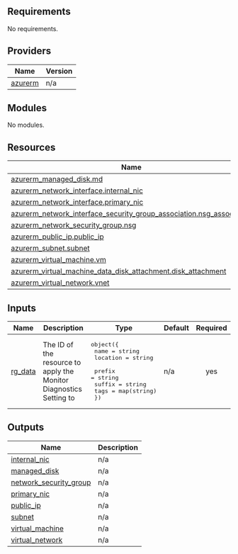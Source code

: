 ## Requirements

No requirements.

## Providers

| Name | Version |
|------|---------|
| <a name="provider_azurerm"></a> [azurerm](#provider\_azurerm) | n/a |

## Modules

No modules.

## Resources

| Name | Type |
|------|------|
| [azurerm_managed_disk.md](https://registry.terraform.io/providers/hashicorp/azurerm/latest/docs/resources/managed_disk) | resource |
| [azurerm_network_interface.internal_nic](https://registry.terraform.io/providers/hashicorp/azurerm/latest/docs/resources/network_interface) | resource |
| [azurerm_network_interface.primary_nic](https://registry.terraform.io/providers/hashicorp/azurerm/latest/docs/resources/network_interface) | resource |
| [azurerm_network_interface_security_group_association.nsg_association](https://registry.terraform.io/providers/hashicorp/azurerm/latest/docs/resources/network_interface_security_group_association) | resource |
| [azurerm_network_security_group.nsg](https://registry.terraform.io/providers/hashicorp/azurerm/latest/docs/resources/network_security_group) | resource |
| [azurerm_public_ip.public_ip](https://registry.terraform.io/providers/hashicorp/azurerm/latest/docs/resources/public_ip) | resource |
| [azurerm_subnet.subnet](https://registry.terraform.io/providers/hashicorp/azurerm/latest/docs/resources/subnet) | resource |
| [azurerm_virtual_machine.vm](https://registry.terraform.io/providers/hashicorp/azurerm/latest/docs/resources/virtual_machine) | resource |
| [azurerm_virtual_machine_data_disk_attachment.disk_attachment](https://registry.terraform.io/providers/hashicorp/azurerm/latest/docs/resources/virtual_machine_data_disk_attachment) | resource |
| [azurerm_virtual_network.vnet](https://registry.terraform.io/providers/hashicorp/azurerm/latest/docs/resources/virtual_network) | resource |

## Inputs

| Name | Description | Type | Default | Required |
|------|-------------|------|---------|:--------:|
| <a name="input_rg_data"></a> [rg\_data](#input\_rg\_data) | The ID of the resource to apply the Monitor Diagnostics Setting to | <pre>object({<br>    name     = string<br>    location = string<br><br>    prefix = string<br>    suffix = string<br>    tags   = map(string)<br>  })</pre> | n/a | yes |

## Outputs

| Name | Description |
|------|-------------|
| <a name="output_internal_nic"></a> [internal\_nic](#output\_internal\_nic) | n/a |
| <a name="output_managed_disk"></a> [managed\_disk](#output\_managed\_disk) | n/a |
| <a name="output_network_security_group"></a> [network\_security\_group](#output\_network\_security\_group) | n/a |
| <a name="output_primary_nic"></a> [primary\_nic](#output\_primary\_nic) | n/a |
| <a name="output_public_ip"></a> [public\_ip](#output\_public\_ip) | n/a |
| <a name="output_subnet"></a> [subnet](#output\_subnet) | n/a |
| <a name="output_virtual_machine"></a> [virtual\_machine](#output\_virtual\_machine) | n/a |
| <a name="output_virtual_network"></a> [virtual\_network](#output\_virtual\_network) | n/a |

